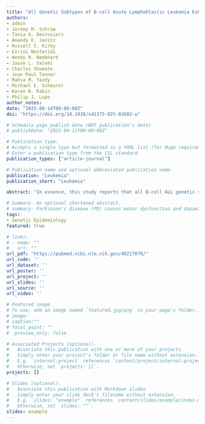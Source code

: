 ```yaml
---
title: "All Genetic Subtypes of B-cell Acute Lymphoblastic Leukemia Exhibit Increased Incidence Rates in Children with Down Syndrome" 
authors:
- admin
- Jeremy M. Schraw
- Tania A. Desrosiers
- Amanda E. Janitz
- Russell S. Kirby
- Eirini Nestoridi
- Wendy N. Nembhard
- Jason L. Salemi
- Charles Shumate
- Jean Paul Tanner
- Mahsa M. Yazdy
- Michael E. Scheurer
- Karen R. Rabin
- Philip J. Lupo
author_notes:
date: "2025-08-14T00:00:00Z"
doi: "https://doi.org/10.1038/s41375-025-02602-w"

# Schedule page publish date (NOT publication's date).
# publishDate: "2025-04-11T00:00:00Z"

# Publication type.
# Accepts a single type but formatted as a YAML list (for Hugo requirements).
# Enter a publication type from the CSL standard.
publication_types: ["article-journal"]

# Publication name and optional abbreviated publication name.
publication: "Leukemia"
publication_short: "Leukemia"

abstract: "In essence, this study reports that all B-cell ALL genetic subtypes—not just the previously known CRLF2-rearranged or JAK2-mutated forms—occur at higher incidence in children with Down syndrome. This broadening of scope signals the need to consider every subtype when addressing DS-associated leukemia."

# Summary. An optional shortened abstract.
# summary: Parkinson's disease (PD) causes motor dysfunction and dopaminergic cell death, with current treatments often leading to side effects. This study demonstrates that pretreating adipose-derived stem cells (ADSCs) with n-butylidenephthalide (BP), a compound with neuroprotective effects, enhances their therapeutic efficacy in a PD mouse model. Transplantation of BP-pretreated ADSCs improved motor symptoms and restored dopamine neuron levels, highlighting a promising strategy to enhance stem cell therapies for neurodegenerative diseases.
tags:
- Genetic Epidemiology
featured: true

# links:
# - name: ""
#   url: ""
url_pdf: "https://pubmed.ncbi.nlm.nih.gov/40217070/"
url_code: ''
url_dataset: ''
url_poster: ''
url_project: ''
url_slides: ''
url_source: ''
url_video: ''

# Featured image
# To use, add an image named `featured.jpg/png` to your page's folder. 
# image:
# caption:""
# focal_point: ""
#  preview_only: false

# Associated Projects (optional).
#   Associate this publication with one or more of your projects.
#   Simply enter your project's folder or file name without extension.
#   E.g. `internal-project` references `content/project/internal-project/index.md`.
#   Otherwise, set `projects: []`.
projects: []

# Slides (optional).
#   Associate this publication with Markdown slides.
#   Simply enter your slide deck's filename without extension.
#   E.g. `slides: "example"` references `content/slides/example/index.md`.
#   Otherwise, set `slides: ""`.
slides: example
---
```


